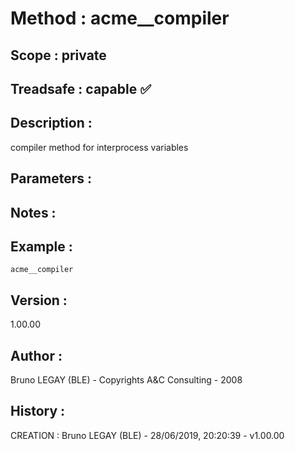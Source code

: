 ﻿# **Method :** acme__compiler
## **Scope :** private
## **Treadsafe :** capable ✅ 
## **Description :** 
compiler method for interprocess variables
## **Parameters :** 
## **Notes :** 

## **Example :** 
```
acme__compiler
```
## **Version :** 
1.00.00
## **Author :** 
Bruno LEGAY (BLE) - Copyrights A&C Consulting - 2008
## **History :** 
 CREATION : Bruno LEGAY (BLE) - 28/06/2019, 20:20:39 - v1.00.00
